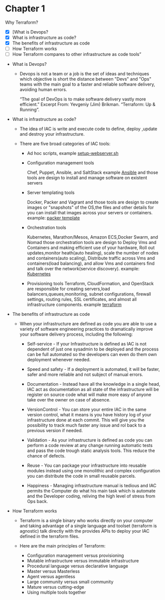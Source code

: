 # Chapter 1

Why Terraform?

- [x] [What is Devops?
- [X] What is infrastructure as code?
- [x] The benefits of infrastructure as code
- [ ] How Terraform works
- [ ] How Terraform compares to other infrastructure as code tools”

- What is Devops?
  - Devops is not a team or a job is the set of ideas and techniques which objective is short the distance between "Devs" and "Ops" teams with the main goal to a faster and reliable software delivery, avoiding human errors.
  
    “The goal of DevOps is to make software delivery vastly more efficient.”
    Excerpt From: Yevgeniy (Jim) Brikman. “Terraform: Up & Running”.

- What is infrastructure as code?
  - The idea of IAC is write and execute code to define, deploy ,update and destroy your infrastructure.
  - There are five broad categories of IAC tools:
  
    - Ad hoc scripts, example [setup-webserver.sh](https://github.com/orlando-pereira/terraform-up-and-running/blob/master/why_terraform/code/adhoc/setup-webserver.sh)
    - Configuration management tools
  
        Chef, Puppet, Ansible, and SaltStack example [Ansible](https://github.com/orlando-pereira/terraform-up-and-running/blob/master/why_terraform/code/ansible) and those tools are design to install and manage software on existent servers

    - Server templating tools

        Docker, Packer and Vagrant and those tools are design to create images or "snapshots" of the OS,the files and other details for you can install that images across your servers or containers.
        example: [packer template](https://github.com/orlando-pereira/terraform-up-and-running/tree/master/why_terraform/code/packer)

    - Orchestration tools

      Kubernetes, Marathon/Mesos, Amazon ECS,Docker Swarm, and Nomad those orchestration tools are design to Deploy Vms and Containers and making efficient use of your hardware, Roll out updates,monitor heath(auto healing), scale the number of nodes and containers(auto scaling), Distribute traffic across Vms and containers(load balancing), and allow Vms and containers find and talk over the network(service discovery). example: [Kubernetes](https://github.com/orlando-pereira/terraform-up-and-running/tree/master/why_terraform/code/kubernetes)

    - Provisioning tools
      Terraform, CloudFormation, and OpenStack are responsible for creating servers,load balancers,queues,monitoring, subnet configurations, firewall settings, routing rules, SSL certificates, and almost all infrastructure components. example [terraform]((https://github.com/orlando-pereira/terraform-up-and-running/tree/master/why_terraform/code/terraform))

- The benefits of infrastructure as code
  - When your infrastructure are defined as code you are able to use a variety of software engineering practices to dramatically improve your software delivery process, including the following:

    - Self-service -
      If your Infrastructure is defined as IAC is not dependent of just one sysadmin to be deployed and the process can be full automated so the developers can even do them own deployment whenever needed.

    - Speed and safety -
      If a deployment is automated, it will be faster, safer and more reliable and not subject of manual errors.

    - Documentation -
      Instead have all the knowledge in a single head, IAC act as documentation as all state of the infrastructure will be register on source code what will make more easy of anyone take over the owner on case of absence.

    - VersionControl -
      You can store your entire IAC in the same version control, what it means is you have history log of your infrastructure done at each commit. This will give you the possibility to track much faster any issue and rol back to a previous version if needed.

    - Validation -
      As your infrastructure is defined as code you can perform a code review at any change running automatic tests and pass the code trough static analysis tools. This reduce the chance of defects.

    - Reuse -
      You can package your infrastructure into reusable modules instead using one monolithic and complex configuration you can distribute the code in small reusable parcels.

    - Happiness -
      Managing infrastructure manual is tedious and IAC permits the Computer do what his main task which is automate and the Developer coding, reliving the high level of stress from Ops back.

- How Terraform works
  - Terraform is a single binary who works directly on your computer and taking advantage of a single language and toolset (terraform is agnostic) talk directly with the provides APIs to deploy your IAC defined in the terraform files.

  - Here are the main principles of Terraform:

    - Configuration management versus provisioning
    - Mutable infrastructure versus immutable infrastructure
    - Procedural language versus declarative language
    - Master versus Masterless
    - Agent versus agentless
    - Large community versus small community
    - Mature versus cutting-edge
    - Using multiple tools together
